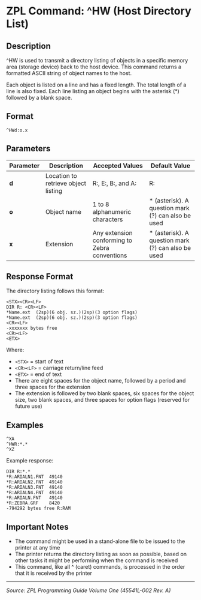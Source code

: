 # ZPL Command: ^HW (Host Directory List)

## Description
^HW is used to transmit a directory listing of objects in a specific memory area (storage device) back to the host device. This command returns a formatted ASCII string of object names to the host.

Each object is listed on a line and has a fixed length. The total length of a line is also fixed. Each line listing an object begins with the asterisk (*) followed by a blank space.

## Format
```
^HWd:o.x
```

## Parameters
| Parameter | Description | Accepted Values | Default Value |
|-----------|-------------|----------------|---------------|
| **d** | Location to retrieve object listing | R:, E:, B:, and A: | R: |
| **o** | Object name | 1 to 8 alphanumeric characters | * (asterisk). A question mark (?) can also be used |
| **x** | Extension | Any extension conforming to Zebra conventions | * (asterisk). A question mark (?) can also be used |

## Response Format
The directory listing follows this format:
```
<STX><CR><LF>
DIR R: <CR><LF>
*Name.ext  (2sp)(6 obj. sz.)(2sp)(3 option flags)
*Name.ext  (2sp)(6 obj. sz.)(2sp)(3 option flags)
<CR><LF>
-xxxxxxx bytes free
<CR><LF>
<ETX>
```

Where:
- `<STX>` = start of text
- `<CR><LF>` = carriage return/line feed  
- `<ETX>` = end of text
- There are eight spaces for the object name, followed by a period and three spaces for the extension
- The extension is followed by two blank spaces, six spaces for the object size, two blank spaces, and three spaces for option flags (reserved for future use)

## Examples
```
^XA
^HWR:*.*
^XZ
```

Example response:
```
DIR R:*.*
*R:ARIALN1.FNT  49140
*R:ARIALN2.FNT  49140
*R:ARIALN3.FNT  49140
*R:ARIALN4.FNT  49140
*R:ARIALN.FNT   49140
*R:ZEBRA.GRF    8420
-794292 bytes free R:RAM
```

## Important Notes
- The command might be used in a stand-alone file to be issued to the printer at any time
- The printer returns the directory listing as soon as possible, based on other tasks it might be performing when the command is received
- This command, like all ^ (caret) commands, is processed in the order that it is received by the printer

---
*Source: ZPL Programming Guide Volume One (45541L-002 Rev. A)*